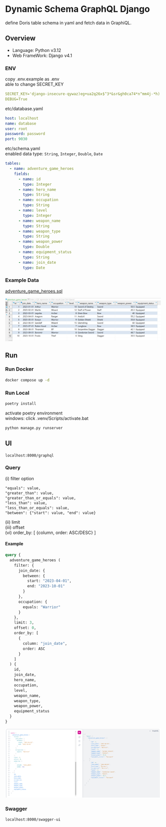# Dynamic Schema GraphQL Django

define Doris table schema in yaml and fetch data in GraphiQL.  


## Overview

- Language: Python v3.12
- Web FrameWork: Django v4.1


### ENV

copy .env.example as .env  
able to change SECRET_KEY  
```yaml
SECRET_KEY='django-insecure-qywaz)eg+ua2q26x$^3*&sr&gh0ca74*n^mm4j-*h)!80#&^9p'
DEBUG=True
```

etc/database.yaml
```yaml
host: localhost
name: database
user: root
password: password
port: 9030
```

etc/schema.yaml  
enabled data type: `String`, `Integer`, `Double`, `Date`
```yaml
tables:
  - name: adventure_game_heroes
    fields:
      - name: id
        type: Integer
      - name: hero_name
        type: String
      - name: occupation
        type: String
      - name: level
        type: Integer
      - name: weapon_name
        type: String
      - name: weapon_type
        type: String
      - name: weapon_power
        type: Double
      - name: equipment_status
        type: String
      - name: join_date
        type: Date
```

### Example Data

[adventure_game_heroes.sql](adventure_game_heroes.sql)

![image](./images/doris_example.png)


## Run

### Run Docker
```bash
docker compose up -d
```

### Run Local

```bash
poetry install
```

activate poetry environment  
windows: click .venv/Scripts/activate.bat  


```bash
python manage.py runserver
```

## UI
```
localhost:8000/graphql  
```

### Query

(i) filter option
```
"equals": value, 
"greater_than": value, 
"greater_than_or_equals": value,
"less_than": value, 
"less_than_or_equals": value, 
"between": {"start": value, "end": value}
```
(ii) limit  
(iii) offset  
(vi) order_by: [ {column, order: ASC/DESC} ]  

#### Example  
```graphql
query {
  adventure_game_heroes (
    filter: {
      join_date: {
        between: {
          start: "2023-04-01",
          end: "2023-10-01"
        }
      },
      occupation: {
        equals: "Warrior"
      }
    },
    limit: 3,
    offset: 0,
    order_by: [
      {
        column: "join_date",
        order: ASC
      }
    ]
  ) {
    id,
    join_date,
    hero_name,
    occupation,
    level,
    weapon_name,
    weapon_type,
    weapon_power,
    equipment_status
  }
}
```
![image](./images/ui_example.png)

### Swagger
```
localhost:8000/swagger-ui  
```